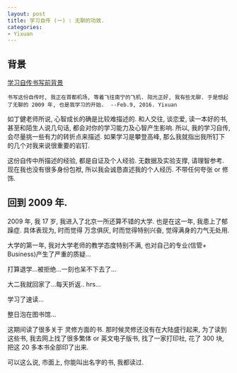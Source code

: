 ```yaml
---
layout: post
title: 学习自传 (一) : 无聊的功效.
categories:
- Yixuan
---
```


## 背景

[学习自传书写前背景](http://yixuan.li/yixuan/2015/12/30/stuDiary/)

	书写这份自传时, 我正在首都机场, 等着飞往南宁的飞机. 阳光正好, 我有些无聊. 于是想起了无聊的 2009 年, 也是我学习的开始.  --Feb.9, 2016. Yixuan

如丁健老师所说, 心智成长的确是比较难描述的. 和人交往, 谈恋爱, 读一本好的书, 甚至和陌生人说几句话, 都会对你的学习能力及心智产生影响. 所以, 我的学习自传, 会尽量挑一些有力的转折点来描述. 如果学习是攀登高峰, 那么我就指出我所钉下的几个对我来说很重要的岩钉.

这份自传中所描述的经验, 都是自证及个人经验. 无数据及实验支撑, 请理智参考. 现在我也没有很多身份包袱, 所以我会诚恳直述我的个人经历. 不带任何夸张 or 修饰.

## 回到 2009 年.

2009 年, 我 17 岁, 我进入了北京一所还算不错的大学. 也是在这一年, 我患上了郁躁症. 具体表现为, 时而觉得 万念俱灰, 时而觉得特别兴奋, 觉得满身的力气无处用.

大学的第一年, 我对大学老师的教学态度特别不满, 也对自己的专业(信管+ Business)产生了严重的质疑...

打算退学...被拒绝...一刻也呆不下去了...

大二我就回家了...每天折返.. hrs...

学习了速读...

整日泡在图书馆...



这期间读了很多关于 灵修方面的书. 那时候灵修还没有在大陆盛行起来, 为了读到这些书, 我去网上找了很多繁体 or 英文电子版书, 找了一家打印社, 花了 300 块, 把这 20 多本书全部印了出来.

可以这么说, 市面上, 你能叫出名字的书, 我都读过.
